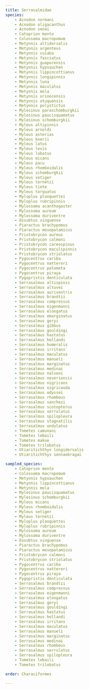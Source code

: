 ```yaml
---
title: Serrasalmidae
species:
    - Acnodon normani
    - Acnodon oligacanthus
    - Acnodon senai
    - Catoprion mento
    - Colossoma macropomum
    - Metynnis altidorsalis
    - Metynnis argenteus
    - Metynnis cuiaba
    - Metynnis fasciatus
    - Metynnis guaporensis
    - Metynnis hypsauchen
    - Metynnis lippincottianus
    - Metynnis longipinnis
    - Metynnis luna
    - Metynnis maculatus
    - Metynnis mola
    - Metynnis orinocensis
    - Metynnis otuquensis
    - Metynnis polystictus
    - Mylesinus paraschomburgkii
    - Mylesinus paucisquamatus
    - Mylesinus schomburgkii
    - Myleus altipinnis
    - Myleus arnoldi
    - Myleus asterias
    - Myleus knerii
    - Myleus latus
    - Myleus levis
    - Myleus lobatus
    - Myleus micans
    - Myleus pacu
    - Myleus rhomboidalis
    - Myleus schomburgkii
    - Myleus setiger
    - Myleus ternetzi
    - Myleus tiete
    - Myleus torquatus
    - Myloplus planquettei
    - Myloplus rubripinnis
    - Mylossoma acanthogaster
    - Mylossoma aureum
    - Mylossoma duriventre
    - Ossubtus xinguense
    - Piaractus brachypomus
    - Piaractus mesopotamicus
    - Pristobrycon aureus
    - Pristobrycon calmoni
    - Pristobrycon careospinus
    - Pristobrycon maculipinnis
    - Pristobrycon striolatus
    - Pygocentrus cariba
    - Pygocentrus nattereri
    - Pygocentrus palometa
    - Pygocentrus piraya
    - Pygopristis denticulata
    - Serrasalmus altispinis
    - Serrasalmus altuvei
    - Serrasalmus auriventris
    - Serrasalmus brandtii
    - Serrasalmus compressus
    - Serrasalmus eigenmanni
    - Serrasalmus elongatus
    - Serrasalmus emarginatus
    - Serrasalmus geryi
    - Serrasalmus gibbus
    - Serrasalmus gouldingi
    - Serrasalmus hastatus
    - Serrasalmus hollandi
    - Serrasalmus humeralis
    - Serrasalmus irritans
    - Serrasalmus maculatus
    - Serrasalmus manueli
    - Serrasalmus marginatus
    - Serrasalmus medinai
    - Serrasalmus nalseni
    - Serrasalmus neveriensis
    - Serrasalmus nigricans
    - Serrasalmus nigricauda
    - Serrasalmus odyssei
    - Serrasalmus rhombeus
    - Serrasalmus sanchezi
    - Serrasalmus scotopterus
    - Serrasalmus serrulatus
    - Serrasalmus spilopleura
    - Serrasalmus stagnatilis
    - Serrasalmus undulatus
    - Tometes camunani
    - Tometes lebaili
    - Tometes makue
    - Tometes trilobatus
    - Utiaritichthys longidorsalis
    - Utiaritichthys sennaebragai

sampled_species:
    - Catoprion mento
    - Colossoma macropomum
    - Metynnis hypsauchen
    - Metynnis lippincottianus
    - Metynnis mola
    - Mylesinus paucisquamatus
    - Mylesinus schomburgkii
    - Myleus micans
    - Myleus rhomboidalis
    - Myleus setiger
    - Myleus ternetzi
    - Myloplus planquettei
    - Myloplus rubripinnis
    - Mylossoma aureum
    - Mylossoma duriventre
    - Ossubtus xinguense
    - Piaractus brachypomus
    - Piaractus mesopotamicus
    - Pristobrycon calmoni
    - Pristobrycon striolatus
    - Pygocentrus cariba
    - Pygocentrus nattereri
    - Pygocentrus piraya
    - Pygopristis denticulata
    - Serrasalmus brandtii
    - Serrasalmus compressus
    - Serrasalmus eigenmanni
    - Serrasalmus elongatus
    - Serrasalmus geryi
    - Serrasalmus gouldingi
    - Serrasalmus hastatus
    - Serrasalmus hollandi
    - Serrasalmus irritans
    - Serrasalmus maculatus
    - Serrasalmus manueli
    - Serrasalmus marginatus
    - Serrasalmus medinai
    - Serrasalmus rhombeus
    - Serrasalmus serrulatus
    - Serrasalmus spilopleura
    - Tometes lebaili
    - Tometes trilobatus

order: Characiformes

---
```

